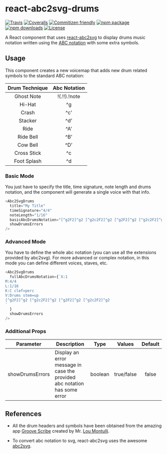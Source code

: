 # react-abc2svg-drums

[![Travis][build-badge]][build]
[![Coveralls][coveralls-badge]][coveralls]
[![Commitizen friendly][commitizen-badge]][commitizen]
[![npm package][npm-badge]][npm]
[![npm downloads][npm-downloads-badge]][npm-downloads]
[![License][license-badge]][license]

A React component that uses [react-abc2svg](https://github.com/rigobauer/react-abc2svg) to display drums music notation written using the [ABC notation](http://abcnotation.com) with some extra symbols.

## Usage

This component creates a new voicemap that adds new drum related symbols to the standard ABC notation:

| Drum Technique | Abc Notation |
|:--------------:|:------------:|
| Ghost Note     | !(.!!).!note |
| Hi-Hat         | ^g           |
| Crash          | ^c'          |
| Stacker        | ^d'          |
| Ride           | ^A'          |
| Ride Bell      | ^B'          |
| Cow Bell       | ^D'          |
| Cross Stick    | ^c           |
| Foot Splash    | ^d           |

### Basic Mode

You just have to specify the title, time signature, note length and drums notation, and the component will generate a single voice with that info.

```js
<Abc2SvgDrums
  title="My Title"
  timeSignature="4/4"
  noteLength="1/16"
  basicAbcDrumsNotation="[^g2F2]^g2 [^g2c2F2]^g2 [^g2F2]^g2 [^g2c2F2]^g2"
  showDrumsErrors
/>
```

### Advanced Mode

You have to define the whole abc notation (you can use all the extensions provided by abc2svg). For more advanced or complex notation, in this mode you can define different voices, staves, etc.

```js
<Abc2SvgDrums
  fullAbcDrumsNotation={`X:1
M:4/4
L:1/16
K:C clef=perc
V:Drums stem=up
[^g2F2]^g2 [^g2c2F2]^g2 [^g2F2]^g2 [^g2c2F2]^g2
`
  }
  showDrumsErrors
/>
```

### Additional Props

| Parameter | Description | Type | Values | Default |
|:---:|---|:---:|:---:|:---:|
| showDrumsErrors | Display an error message in case the provided abc notation has some error | boolean | true/false | false |



## References

* All the drum headers and symbols have been obtained from the amazing app [Groove Scribe](https://github.com/montulli/GrooveScribe) created by Mr. [Lou Montulli](https://github.com/montulli).

* To convert abc notation to svg, react-abc2svg uses the awesome [abc2svg](https://github.com/moinejf/abc2svg).


[build-badge]: https://img.shields.io/travis/rigobauer/react-abc2svg-drums/master.svg?style=flat-square
[build]: https://travis-ci.org/rigobauer/react-abc2svg-drums

[coveralls-badge]: https://img.shields.io/coveralls/rigobauer/react-abc2svg-drums/master.svg?style=flat-square
[coveralls]: https://coveralls.io/github/rigobauer/react-abc2svg-drums

[commitizen-badge]: https://img.shields.io/badge/commitizen-friendly-brightgreen.svg?style=flat-square
[commitizen]: http://commitizen.github.io/cz-cli/

[npm-badge]: https://img.shields.io/npm/v/react-abc2svg-drums.svg?style=flat-square
[npm]: https://www.npmjs.org/package/react-abc2svg-drums

[npm-downloads-badge]: https://img.shields.io/npm/dm/react-abc2svg-drums.svg?style=flat-square
[npm-downloads]: https://npm-stat.com/charts.html?package=react-abc2svg-drums

[license-badge]: https://img.shields.io/npm/l/react-abc2svg-drums.svg?style=flat-square
[license]: https://opensource.org/licenses/LGPL-3.0

